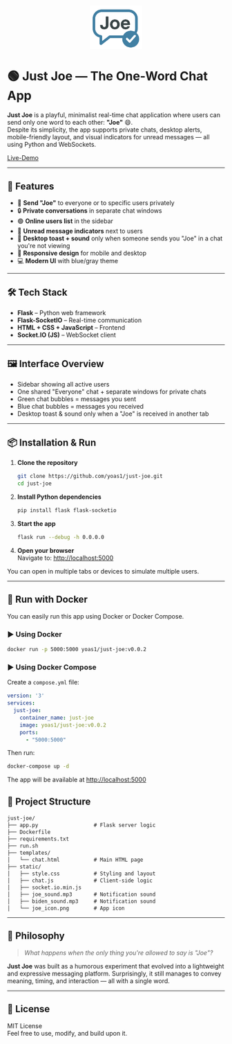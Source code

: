 <p align="center">
  <img src="static/joe_icon.png" alt="Just Joe Logo" width="120">
</p>

# 🟢 Just Joe — The One-Word Chat App

**Just Joe** is a playful, minimalist real-time chat application where users can send only one word to each other: **"Joe"** 😄.  
Despite its simplicity, the app supports private chats, desktop alerts, mobile-friendly layout, and visual indicators for unread messages — all using Python and WebSockets.

[Live-Demo](https://just-joe.abadi-projects.org)

---

## 🚀 Features

- 💬 **Send "Joe"** to everyone or to specific users privately  
- 🔒 **Private conversations** in separate chat windows  
- 🟢 **Online users list** in the sidebar  
- 🔔 **Unread message indicators** next to users   
- 📣 **Desktop toast + sound** only when someone sends you "Joe" in a chat you're not viewing  
- 📱 **Responsive design** for mobile and desktop  
- 💻 **Modern UI** with blue/gray theme

---

## 🛠️ Tech Stack

- **Flask** – Python web framework  
- **Flask-SocketIO** – Real-time communication  
- **HTML + CSS + JavaScript** – Frontend  
- **Socket.IO (JS)** – WebSocket client

---

## 🖼️ Interface Overview

- Sidebar showing all active users  
- One shared "Everyone" chat + separate windows for private chats  
- Green chat bubbles = messages you sent  
- Blue chat bubbles = messages you received  
- Desktop toast & sound only when a "Joe" is received in another tab

---

## 📦 Installation & Run

1. **Clone the repository**  
   ```bash
   git clone https://github.com/yoas1/just-joe.git
   cd just-joe
   ```

2. **Install Python dependencies**  
   ```bash
   pip install flask flask-socketio
   ```

3. **Start the app**  
   ```bash
   flask run --debug -h 0.0.0.0
   ```

4. **Open your browser**  
   Navigate to: [http://localhost:5000](http://localhost:5000)

You can open in multiple tabs or devices to simulate multiple users.

---

## 🐳 Run with Docker

You can easily run this app using Docker or Docker Compose.

### ▶️ Using Docker

```bash
docker run -p 5000:5000 yoas1/just-joe:v0.0.2
```

### ▶️ Using Docker Compose

Create a `compose.yml` file:

```yaml
version: '3'
services:
  just-joe:
    container_name: just-joe
    image: yoas1/just-joe:v0.0.2
    ports:
      - "5000:5000"
```

Then run:

```bash
docker-compose up -d
```
The app will be available at [http://localhost:5000](http://localhost:5000)

## 📁 Project Structure

```
just-joe/ 
├── app.py                  # Flask server logic
├── Dockerfile 
├── requirements.txt
├── run.sh
├── templates/
│   └── chat.html           # Main HTML page
├── static/
│   ├── style.css           # Styling and layout
│   ├── chat.js             # Client-side logic
│   ├── socket.io.min.js
│   ├── joe_sound.mp3       # Notification sound
│   ├── biden_sound.mp3     # Notification sound 
│   └── joe_icon.png        # App icon
```

---

## 🎯 Philosophy

> _What happens when the only thing you're allowed to say is "Joe"?_

**Just Joe** was built as a humorous experiment that evolved into a lightweight and expressive messaging platform. Surprisingly, it still manages to convey meaning, timing, and interaction — all with a single word.

---

## 📜 License

MIT License  
Feel free to use, modify, and build upon it.
